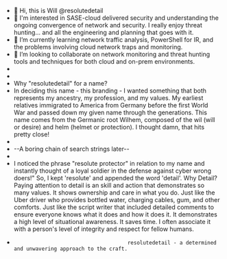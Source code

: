 - 👋 Hi, this is Will @resolutedetail
- 👀 I'm interested in SASE-cloud delivered security and understanding the ongoing convergence of network and security.  I really enjoy threat hunting... and all the engineering and planning that goes with it. 
- 🌱 I’m currently learning network traffic analysis, PowerShell for IR, and the problems involving cloud network traps and monitoring.
- 💞️ I’m looking to collaborate on network monitoring and threat hunting tools and techniques for both cloud and on-prem environments.
-
-
-  Why "resolutedetail" for a name?
-  In deciding this name - this branding - I wanted something that both represents my ancestry, my profession, and my values.  My earliest relatives immigrated to America from Germany before the first World War and passed down my given name through the generations.  This name comes from the Germanic root Wilhem, composed of the wil (will or desire) and helm (helmet or protection).  I thought damn, that hits pretty close!
-  
-  --A boring chain of search strings later-- 
-  
-  I noticed the phrase "resolute protector" in relation to my name and instantly thought of a loyal soldier in the defense against cyber wrong doers!"  So, I kept 'resolute' and appended the word 'detail'.  Why Detail?  Paying attention to detail is an skill and action that demonstrates so many values.  It shows ownership and care in what you do.  Just like the Uber driver who provides bottled water, charging cables, gum, and other comforts.  Just like the script writer that included detailed comments to ensure everyone knows what it does and how it does it.  It demonstrates a high level of situational awareness.  It saves time.  I often associate it with a person's level of integrity and respect for fellow humans.  
-                                          resolutedetail - a determined and unwavering approach to the craft.     
<!---
resolutedetail/resolutedetail is a ✨ special ✨ repository because its `README.md` (this file) appears on your GitHub profile.
You can click the Preview link to take a look at your changes.
--->
